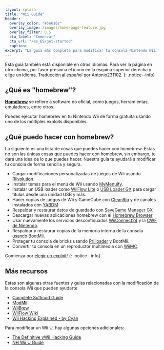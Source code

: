 ```yaml
---
layout: splash
title: "Wii Guide"
header:
  overlay_color: "#5e616c"
  overlay_image: /images/home-page-feature.jpg
  overlay_filter: 0.5
  cta_label: "Comenzar"
  cta_url: "/es_ES/get-started"
  caption:
excerpt: "La guía más completa para modificar tu consola Nintendo Wii."
---
```


Esta guía también está disponible en otros idiomas. Para ver la página en otro idioma, por favor presiona el icono en la esquina superior derecha y elige un idioma. Traducción al español por Antonio231102.
{: .notice--info}

## ¿Qué es "homebrew"?

[**Homebrew**](https://es.wikipedia.org/wiki/Homebrew) se refiere a software no oficial, como juegos, herramientas, emuladores, entre otros.

Puedes ejecutar homebrew en tu Nintendo Wii de forma gratuita usando uno de los múltiples exploits disponibles.

## ¿Qué puedo hacer con homebrew?

La siguiente es una lista de cosas que puedes hacer con homebrew. Estas no son las únicas cosas que puedes hacer con homebrew, sin embargo, te dará una idea de lo que puedes hacer. Nuestra guía te ayudará a modificar tu consola de forma sencilla y segura.

- Cargar modificaciones personalizadas de juegos de Wii usando [Riivolution](http://www.wiibrew.org/wiki/Riivolution).
- Instalar temas para el menú de Wii usando [MyMenuify](themes).
- Instalar un USB loader como [WiiFlow Lite](https://gbatemp.net/threads/wiiflow-lite.422685/) o [USB Loader GX](/usbloadergx) para cargar títulos desde una unidad USB y más.
- Hacer copias de juegos de Wii y GameCube con [CleanRip](dump-games) y de canales instalados con [YABDM](/dump-wads)
- Respaldar y restaurar datos de guardado con [SaveGame Manager GX](https://wiidatabase.de/downloads/wii-tools/savegame-manager-gx-beta/)
- Descargar nuevas aplicaciones homebrew con el [Homebrew Browser](hbb)
- Usar nuevamente los servicios descontinuados [WiiConnect24](riiconnect24) y la [CWF de Nintendo](wiimmfi).
- Respaldar y restaurar copias de la memoria interna de la consola usando [BootMii](http://bootmii.org).
- Proteger tu consola de bricks usando [Priiloader](priiloader) y BootMii.
- Convertir tu consola en un reproductor multimedia con [WiiMC](http://www.wiimc.org/).

Comienza por [elegir un exploit](get-started)!
{: .notice--info}

## Más recursos

Estas son algunas otras fuentes y guías relacionadas con la modificación de la consola Wii que pueden ayudarte:

- [Complete Softmod Guide](https://sites.google.com/site/completesg/)
- [ModMii](http://modmii.000webhostapp.com/)
- [WiiBrew](https://wiibrew.org/)
- [WiiFlow Wiki](https://sites.google.com/site/wiiflowiki4/)
- [Wii Hacking Explained - by Cyan](https://gbatemp.net/threads/wii-hacking-explained.501605/)

Para modificar un Wii U, hay algunas opciones adicionales:
- [The Definitive vWii Hacking Guide](https://gbatemp.net/threads/the-definitive-vwii-hacking-guide.425852/)
- [NH Wii U Guide](https://wiiuguide.xyz)
